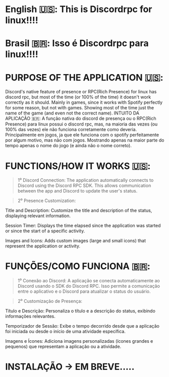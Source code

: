 
# English 🇺🇸: This is Discordrpc for linux!!!!

# Brasil 🇧🇷: Isso é Discordrpc para linux!!!!

# PURPOSE OF THE APPLICATION 🇺🇸:

Discord's native feature of presence or RPC(Rich Presence) for linux has discord rpc, but most of the time (or 100% of the time) it doesn't work correctly as it should. Mainly in games, since it works with Spotify perfectly for some reason, but not with games. Showing most of the time just the name of the game (and even not the correct name).
INTUITO DA APLICAÇÃO 🇧🇷:
A função nativa do discord de presença ou o RPC(Rich Presence) para linux possui o discord rpc, mas, na maioria das vezes (ou 100% das vezes) ele não funciona corretamente como deveria. Principalmente em jogos, ja que ele funciona com o spotify perfeitamente por algum motivo, mas não com jogos. Mostrando apenas na maior parte do tempo apenas o nome do jogo (e ainda não o nome correto).

# FUNCTIONS/HOW IT WORKS 🇺🇸:

> 1⁰ Discord Connection: The application automatically connects to Discord using the Discord RPC SDK. This allows communication between the app and Discord to update the user's status.

> 2⁰ Presence Customization:

Title and Description: Customize the title and description of the status, displaying relevant information.

Session Timer: Displays the time elapsed since the application was started or since the start of a specific activity.

Images and Icons: Adds custom images (large and small icons) that represent the application or activity.

# FUNÇÕES/COMO FUNCIONA 🇧🇷:
> 1⁰ Conexão ao Discord: A aplicação se conecta automaticamente ao Discord usando o SDK do Discord RPC. Isso permite a comunicação entre o aplicativo e o Discord para atualizar o status do usuário.

> 2⁰ Customização de Presença:

Título e Descrição: Personaliza o título e a descrição do status, exibindo informações relevantes.

Temporizador de Sessão: Exibe o tempo decorrido desde que a aplicação foi iniciada ou desde o início de uma atividade específica.

Imagens e Ícones: Adiciona imagens personalizadas (ícones grandes e pequenos) que representam a aplicação ou a atividade.

# INSTALAÇÃO -> EM BREVE.....
